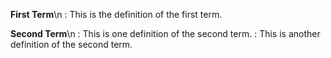 **First Term**\n
: This is the definition of the first term.

**Second Term**\n
: This is one definition of the second term.
: This is another definition of the second term.
